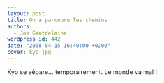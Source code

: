 ```yaml
---
layout: post
title: On a parcouru les chemins
authors:
  - Joe Gantdelaine
wordpress_id: 442
date: "2008-04-15 16:40:00 +0200"
cover: kyo.jpg
---
```


Kyo se sépare… temporairement. Le monde va mal !
